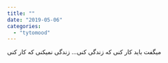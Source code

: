 ```yaml
---
title: ""
date: "2019-05-06"
categories: 
  - "tytomood"
---
```


میگفت باید کار کنی که زندگی کنی... زندگی نمیکنی که کار کنی
